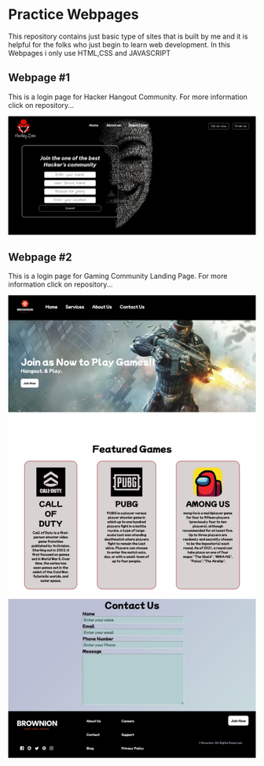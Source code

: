 
# Practice Webpages
This repository contains just basic type of sites that is built by me and it is helpful for the folks who just begin to learn web development.
In this Webpages i only use HTML,CSS and JAVASCRIPT

## Webpage #1
This is a login page for Hacker Hangout Community. 
For more information click on repository...

![App Screenshot](https://github.com/PRINCE-PRASAD/Practice_Site/blob/main/Hacker_Hangout_Login_Page/images/Web_Output.png?raw=true)

## Webpage #2
This is a login page for Gaming Community Landing Page. 
For more information click on repository...

![App Screenshot](https://github.com/PRINCE-PRASAD/Practice_Site/blob/main/Gaming_Community_Landing_Page/images/Brownion_Web_output.png?raw=true)

<!-- ![App Screenshot](https://github.com/PRINCE-PRASAD/Practice_Site/blob/main/Gaming_Community_Landing_Page/images/Brownion_Phone_Output.png?raw=true) -->


